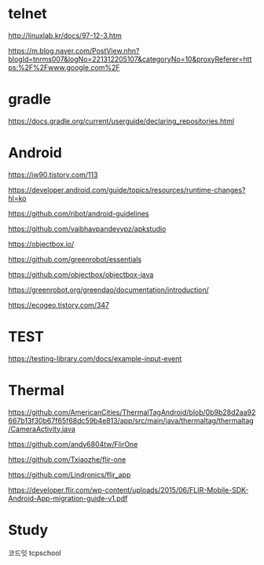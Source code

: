 # telnet
http://linuxlab.kr/docs/97-12-3.htm


https://m.blog.naver.com/PostView.nhn?blogId=tnrms007&logNo=221312205107&categoryNo=10&proxyReferer=https:%2F%2Fwww.google.com%2F



# gradle

https://docs.gradle.org/current/userguide/declaring_repositories.html

# Android
https://iw90.tistory.com/113

https://developer.android.com/guide/topics/resources/runtime-changes?hl=ko

https://github.com/ribot/android-guidelines

https://github.com/vaibhavpandeyvpz/apkstudio

https://objectbox.io/

https://github.com/greenrobot/essentials

https://github.com/objectbox/objectbox-java

https://greenrobot.org/greendao/documentation/introduction/

https://ecogeo.tistory.com/347


# TEST
https://testing-library.com/docs/example-input-event


# Thermal
https://github.com/AmericanCities/ThermalTagAndroid/blob/0b9b28d2aa92667b13f30b67f65f68dc59b4e813/app/src/main/java/thermaltag/thermaltag/CameraActivity.java

https://github.com/andy6804tw/FlirOne

https://github.com/Txiaozhe/flir-one

https://github.com/Lindronics/flir_app

https://developer.flir.com/wp-content/uploads/2015/06/FLIR-Mobile-SDK-Android-App-migration-guide-v1.pdf


# Study
코드잇
tcpschool
